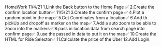HomeWork 11/4/21
1.Link the Back button to the Home Page ✅
2.Create the confirm location button✅
11/5/21
3.Create the confirm page ✅
4.Plot a random point in the map✅
5.Get Coordinates from a location✅
6.Add th pickUp and dropoff as marker on the map✅
7.Add a auto zoom to be able to zoom into the markers✅
8.pass in location data from search page into confirm page✅
9.use the passed in data to put it on the map✅
10.Create the HTML for Ride Selector✅
11.Calculate the price of the Uber
12.Add Login
